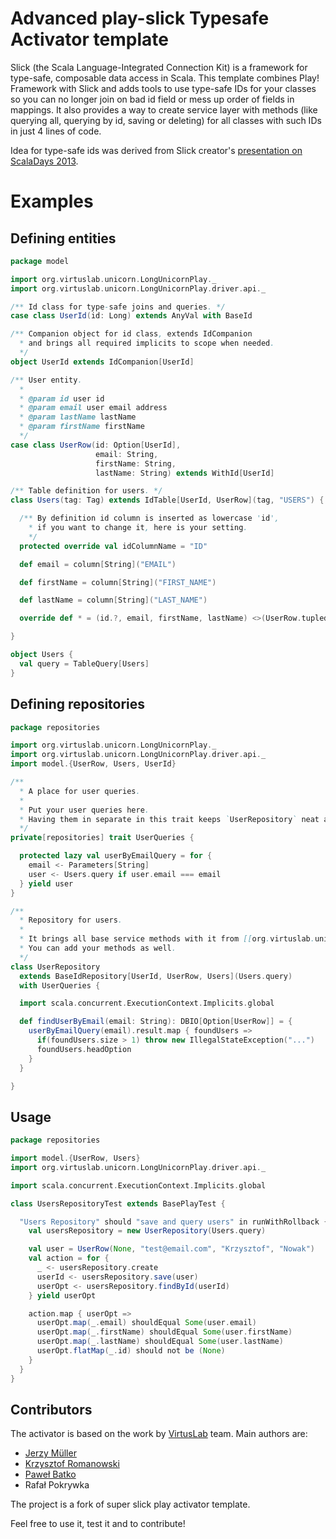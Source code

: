 Advanced play-slick Typesafe Activator template
===============================================

Slick (the Scala Language-Integrated Connection Kit) is a framework for type-safe, composable data access in Scala. This template combines Play! Framework with Slick and adds tools to use type-safe IDs for your classes so you can no longer join on bad id field or mess up order of fields in mappings. It also provides a way to create service layer with methods (like querying all, querying by id, saving or deleting) for all classes with such IDs in just 4 lines of code.

Idea for type-safe ids was derived from Slick creator's [presentation on ScalaDays 2013](http://www.parleys.com/play/51c2e20de4b0d38b54f46243/chapter63/about).

Examples
========

Defining entities
-----------------

```scala
package model

import org.virtuslab.unicorn.LongUnicornPlay._
import org.virtuslab.unicorn.LongUnicornPlay.driver.api._

/** Id class for type-safe joins and queries. */
case class UserId(id: Long) extends AnyVal with BaseId

/** Companion object for id class, extends IdCompanion
  * and brings all required implicits to scope when needed.
  */
object UserId extends IdCompanion[UserId]

/** User entity.
  *
  * @param id user id
  * @param email user email address
  * @param lastName lastName
  * @param firstName firstName
  */
case class UserRow(id: Option[UserId],
                   email: String,
                   firstName: String,
                   lastName: String) extends WithId[UserId]

/** Table definition for users. */
class Users(tag: Tag) extends IdTable[UserId, UserRow](tag, "USERS") {

  /** By definition id column is inserted as lowercase 'id',
    * if you want to change it, here is your setting.
    */
  protected override val idColumnName = "ID"

  def email = column[String]("EMAIL")

  def firstName = column[String]("FIRST_NAME")

  def lastName = column[String]("LAST_NAME")

  override def * = (id.?, email, firstName, lastName) <>(UserRow.tupled, UserRow.unapply)

}

object Users {
  val query = TableQuery[Users]
}
```

Defining repositories
-----------------

```scala
package repositories

import org.virtuslab.unicorn.LongUnicornPlay._
import org.virtuslab.unicorn.LongUnicornPlay.driver.api._
import model.{UserRow, Users, UserId}

/**
  * A place for user queries.
  *
  * Put your user queries here.
  * Having them in separate in this trait keeps `UserRepository` neat and tidy.
  */
private[repositories] trait UserQueries {

  protected lazy val userByEmailQuery = for {
    email <- Parameters[String]
    user <- Users.query if user.email === email
  } yield user
}

/**
  * Repository for users.
  *
  * It brings all base service methods with it from [[org.virtuslab.unicorn.repositories.IdRepositories.BaseIdRepository]].
  * You can add your methods as well.
  */
class UserRepository
  extends BaseIdRepository[UserId, UserRow, Users](Users.query)
  with UserQueries {

  import scala.concurrent.ExecutionContext.Implicits.global

  def findUserByEmail(email: String): DBIO[Option[UserRow]] = {
    userByEmailQuery(email).result.map { foundUsers =>
      if(foundUsers.size > 1) throw new IllegalStateException("...")
      foundUsers.headOption
    }
  }

}

```

Usage
-----

```scala
package repositories

import model.{UserRow, Users}
import org.virtuslab.unicorn.LongUnicornPlay.driver.api._

import scala.concurrent.ExecutionContext.Implicits.global

class UsersRepositoryTest extends BasePlayTest {

  "Users Repository" should "save and query users" in runWithRollback {
    val usersRepository = new UserRepository(Users.query)

    val user = UserRow(None, "test@email.com", "Krzysztof", "Nowak")
    val action = for {
      _ <- usersRepository.create
      userId <- usersRepository.save(user)
      userOpt <- usersRepository.findById(userId)
    } yield userOpt

    action.map { userOpt =>
      userOpt.map(_.email) shouldEqual Some(user.email)
      userOpt.map(_.firstName) shouldEqual Some(user.firstName)
      userOpt.map(_.lastName) shouldEqual Some(user.lastName)
      userOpt.flatMap(_.id) should not be (None)
    }
  }
}
```

Contributors
------------
The activator is based on the work by [VirtusLab](http://www.virtuslab.com) team.
Main authors are:
* [Jerzy Müller](https://github.com/Kwestor)
* [Krzysztof Romanowski](https://github.com/romanowski)
* [Paweł Batko](https://github.com/pbatko)
* Rafał Pokrywka

The project is a fork of super slick play activator template. 

Feel free to use it, test it and to contribute!
